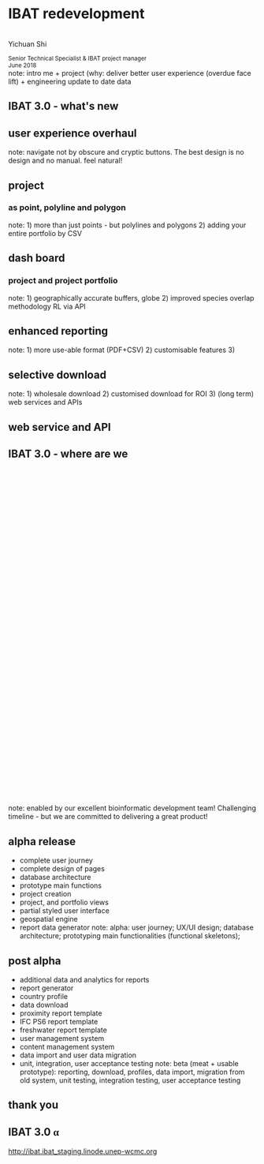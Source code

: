 <!--============ INTRO -->
# IBAT redevelopment
<!-- .slide: data-background="./gland_assets/cambridge.jpg" -->
<br>
Yichuan Shi<br>
 
<small>Senior Technical Specialist & IBAT project manager</small><br>
<small>June 2018</small><br>
note: intro me + project (why: deliver better user experience (overdue face lift) + engineering update to date data


## IBAT 3.0 - what's new
<!-- .slide: data-background-iframe="./krakow_assets/globe.html" -->

## user experience overhaul
<!-- .slide: data-background-iframe="./krakow_assets/cp.html" -->
note: navigate not by obscure and cryptic buttons. The best design is no design and no manual. feel natural!

<!-- .slide: data-background-video="./proteus_assets/marketing.mp4" data-background-video-loop="repeat"-->

## project 
### as point, polyline and polygon
<!-- .slide: data-background-iframe="./krakow_assets/cp.html" -->
note: 1) more than just points - but polylines and polygons 2) adding your entire portfolio by CSV

<!-- .slide: data-background-video="./proteus_assets/polygon-input.mp4" data-background-video-loop="repeat"-->

## dash board
### project and project portfolio
<!-- .slide: data-background-iframe="./krakow_assets/cp.html" -->
note: 1) geographically accurate buffers, globe 2) improved species overlap methodology RL via API

<!-- .slide: data-background-video="./proteus_assets/dashboard.mp4" data-background-video-loop="repeat"-->

## enhanced reporting
<!-- .slide: data-background-iframe="./krakow_assets/cp.html" -->
note: 1) more use-able format (PDF+CSV) 2) customisable features 3) 

<!-- .slide: data-background-video="./proteus_assets/create-report.mp4" data-background-video-loop="repeat"-->

## selective download
<!-- .slide: data-background-iframe="./krakow_assets/cp.html" -->
note: 1) wholesale download 2) customised download for ROI 3) (long term) web services and APIs

<!-- .slide: data-background-image="./proteus_assets/old-download.png" data-background-size="90%" -->

<!-- .slide: data-background-image="./proteus_assets/selective-download.png" data-background-size="90%" -->

## web service and API
<!-- .slide: data-background-iframe="./krakow_assets/cp.html" -->

<!-- .slide: data-background-image="./proteus_assets/api.jpg" data-background-size="90%" -->


## IBAT 3.0 - where are we
<!-- .slide: data-background-iframe="./krakow_assets/spin.html" -->

<iframe height="680px" width="100%" data-src="https://www.youtube.com/embed/fZPVEMsBxHI?&autoplay=1&controls=0" frameborder=0 allowfullscreen></iframe>
<!-- .slide: data-background="black" -->
note: enabled by our excellent bioinformatic development team! Challenging timeline - but we are committed to delivering a great product!

## alpha release
- complete user journey
- complete design of pages
- database architecture
- prototype main functions
- project creation
- project, and portfolio views
- partial styled user interface
- geospatial engine
- report data generator
note: alpha: user journey; UX/UI design; database architecture; prototyping main functionalities (functional skeletons);

## post alpha
- additional data and analytics for reports
- report generator
- country profile
- data download
- proximity report template
- IFC PS6 report template
- freshwater report template
- user management system
- content management system
- data import and user data migration
- unit, integration, user acceptance testing
note: beta (meat + usable prototype): reporting, download, profiles, data import, migration from old system, unit testing, integration testing, user acceptance testing

## thank you
<!-- .slide: data-background="./generic_assets/wcmc-2.jpg" -->

## IBAT 3.0 <span style="text-transform:lowercase;font-family:'Times New Roman', Times, serif">α</span>
<!-- .slide: data-background="white" -->
http://ibat.ibat_staging.linode.unep-wcmc.org